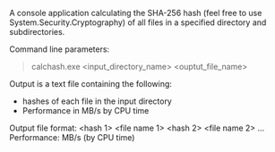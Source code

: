 A console application calculating the SHA-256 hash (feel free to use System.Security.Cryptography) of all files in a specified directory and subdirectories.

Command line parameters:
> calchash.exe <input_directory_name> <ouptut_file_name>

Output is a text file containing the following:
- hashes of each file in the input directory
- Performance in MB/s by CPU time

Output file format:
<hash 1> <file name 1>
<hash 2> <file name 2>
...
<hash n> <file name n>
Performance: <value> MB/s (by CPU time)
